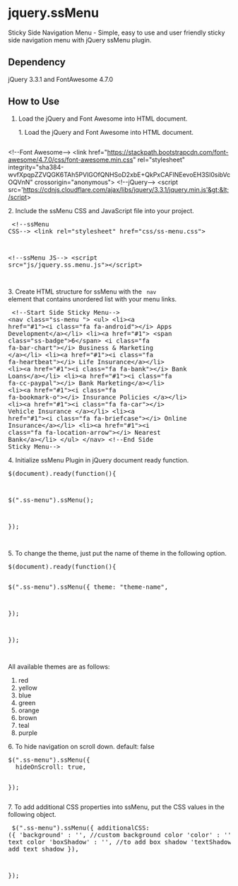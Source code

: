 # jquery.ssMenu
Sticky Side Navigation Menu - Simple, easy to use and user friendly sticky side navigation menu with jQuery ssMenu plugin.
## Dependency 
jQuery 3.3.1 and FontAwesome 4.7.0

## How to Use
1. Load the jQuery and Font Awesome into HTML document.

   <p> 1. Load the jQuery and Font Awesome into HTML document. </p>
            <pre class="prettyprint lang-html">
&lt;!--Font Awesome--&gt;
&lt;link href=&quot;https://stackpath.bootstrapcdn.com/font-awesome/4.7.0/css/font-awesome.min.css&quot; rel=&quot;stylesheet&quot; integrity=&quot;sha384-wvfXpqpZZVQGK6TAh5PVlGOfQNHSoD2xbE+QkPxCAFlNEevoEH3Sl0sibVcOQVnN&quot; crossorigin=&quot;anonymous&quot;&gt;
&lt;!--jQuery--&gt;
 &lt;script src='https://cdnjs.cloudflare.com/ajax/libs/jquery/3.3.1/jquery.min.js'&gt;&lt;/script&gt;
</pre>
            <p> 2. Include the ssMenu CSS and JavaScript file into your project. </p>
            <pre class="prettyprint lang-html">
&lt;!--ssMenu CSS--&gt;
&lt;link rel=&quot;stylesheet&quot; href=&quot;css/ss-menu.css&quot;&gt;

&lt;!--ssMenu JS--&gt;
&lt;script src=&quot;js/jquery.ss.menu.js&quot;&gt;&lt;/script&gt;  
  </pre>
            <p> 3. Create HTML structure for ssMenu with the <code> nav </code> element that contains unordered list with your menu links. </p>
            <pre class="prettyprint lang-html">
&lt;!--Start Side Sticky Menu--&gt;
&lt;nav class=&quot;ss-menu &quot;&gt;
   &lt;ul&gt;
      &lt;li&gt;&lt;a href=&quot;#1&quot;&gt;&lt;i class=&quot;fa fa-android&quot;&gt;&lt;/i&gt;  Apps Development&lt;/a&gt;&lt;/li&gt;
      &lt;li&gt;&lt;a href=&quot;#1&quot;&gt; &lt;span class=&quot;ss-badge&quot;&gt;6&lt;/span&gt; &lt;i class=&quot;fa fa-bar-chart&quot;&gt;&lt;/i&gt; Business &amp; Marketing &lt;/a&gt;&lt;/li&gt;
      &lt;li&gt;&lt;a href=&quot;#1&quot;&gt;&lt;i class=&quot;fa fa-heartbeat&quot;&gt;&lt;/i&gt; Life Insurance&lt;/a&gt;&lt;/li&gt;
      &lt;li&gt;&lt;a href=&quot;#1&quot;&gt;&lt;i class=&quot;fa fa-bank&quot;&gt;&lt;/i&gt; Bank Loans&lt;/a&gt;&lt;/li&gt;
      &lt;li&gt;&lt;a href=&quot;#1&quot;&gt;&lt;i class=&quot;fa fa-cc-paypal&quot;&gt;&lt;/i&gt; Bank Marketing&lt;/a&gt;&lt;/li&gt;
      &lt;li&gt;&lt;a href=&quot;#1&quot;&gt;&lt;i class=&quot;fa fa-bookmark-o&quot;&gt;&lt;/i&gt; Insurance Policies &lt;/a&gt;&lt;/li&gt;
      &lt;li&gt;&lt;a href=&quot;#1&quot;&gt;&lt;i class=&quot;fa fa-car&quot;&gt;&lt;/i&gt; Vehicle Insurance &lt;/a&gt;&lt;/li&gt;
      &lt;li&gt;&lt;a href=&quot;#1&quot;&gt;&lt;i class=&quot;fa fa-briefcase&quot;&gt;&lt;/i&gt; Online Insurance&lt;/a&gt;&lt;/li&gt;
      &lt;li&gt;&lt;a href=&quot;#1&quot;&gt;&lt;i class=&quot;fa fa-location-arrow&quot;&gt;&lt;/i&gt; Nearest Bank&lt;/a&gt;&lt;/li&gt;
   &lt;/ul&gt;
&lt;/nav&gt;
&lt;!--End Side Sticky Menu--&gt;
</pre>
            <p> 4. Initialize ssMenu Plugin in jQuery document ready function.</p>
            <pre class="prettyprint lang-js">
$(document).ready(function(){

$(".ss-menu").ssMenu();

});    

</pre>
            <p> 5. To change the theme, just put the name of theme in the following option. </p>
            <pre class="prettyprint lang-js">
$(document).ready(function(){

$(".ss-menu").ssMenu({
  theme: "theme-name",

});

});    

</pre>
            <p> All available themes are as follows:</p>
            <ol>
               <li> red</li>
               <li>yellow  </li>
               <li> blue </li>
               <li>green </li>
               <li> orange </li>
               <li>brown </li>
               <li> teal</li>
               <li> purple</li>
            </ol>
            <p> 6. To hide navigation on scroll down. default: false  </p>
            <pre class="prettyprint lang-js">
$(".ss-menu").ssMenu({
  hideOnScroll: true,

});
</pre>
            <p> 7. To add additional CSS properties into ssMenu, put the CSS values in the following object.  </p>
            <pre class="prettyprint lang-js">
$(".ss-menu").ssMenu({
 additionalCSS: ({ 
 'background' : '', //custom background color
	'color' : '', //custom text color 
	'boxShadow' : '', //to add box shadow 
	'textShadow' : '', //to add text shadow 
	}), 

});
</pre>
